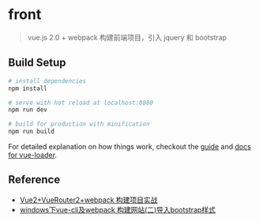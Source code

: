 # front

> vue.js 2.0 + webpack 构建前端项目，引入 jquery 和 bootstrap

## Build Setup

``` bash
# install dependencies
npm install

# serve with hot reload at localhost:8080
npm run dev

# build for production with minification
npm run build
```

For detailed explanation on how things work, checkout the [guide](http://vuejs-templates.github.io/webpack/) and [docs for vue-loader](http://vuejs.github.io/vue-loader).

## Reference

*	[Vue2+VueRouter2+webpack 构建项目实战](http://blog.csdn.net/fungleo/article/details/53171052)
*	[windows下vue-cli及webpack 构建网站(二)导入bootstrap样式](http://blog.csdn.net/ansu2009/article/details/53305134)


